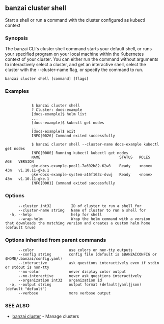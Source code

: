 ## banzai cluster shell

Start a shell or run a command with the cluster configured as kubectl context

### Synopsis

The banzai CLI's cluster shell command starts your default shell, or runs your specified program on your local machine within the Kubernetes context of your cluster. You can either run the command without arguments to interactively select a cluster, and get an interactive shell, select the cluster with the --cluster-name flag, or specify the command to run.

```
banzai cluster shell [command] [flags]
```

### Examples

```

			$ banzai cluster shell
			? Cluster: docs-example
			[docs-example]$ helm list
			...
			[docs-example]$ kubectl get nodes
			...
			[docs-example]$ exit
			INFO[0026] Command exited successfully

			$ banzai cluster shell --cluster-name docs-example kubectl get nodes
			INFO[0000] Running kubectl kubectl get nodes
			NAME                                    STATUS   ROLES    AGE   VERSION
			gke-docs-example-pool1-7a602b82-62w8    Ready    <none>   43m   v1.10.11-gke.1
			gke-docs-example-system-a16f163c-dvwj   Ready    <none>   43m   v1.10.11-gke.1
			INFO[0001] Command exited successfully
```

### Options

```
      --cluster int32         ID of cluster to run a shell for
      --cluster-name string   Name of cluster to run a shell for
  -h, --help                  help for shell
      --wrap-helm             Wrap the helm command with a version that downloads the matching version and creates a custom helm home (default true)
```

### Options inherited from parent commands

```
      --color                use colors on non-tty outputs
      --config string        config file (default is $BANZAICONFIG or $HOME/.banzai/config.yaml)
      --interactive          ask questions interactively even if stdin or stdout is non-tty
      --no-color             never display color output
      --no-interactive       never ask questions interactively
      --organization int32   organization id
  -o, --output string        output format (default|yaml|json) (default "default")
      --verbose              more verbose output
```

### SEE ALSO

* [banzai cluster](banzai_cluster.md)	 - Manage clusters

